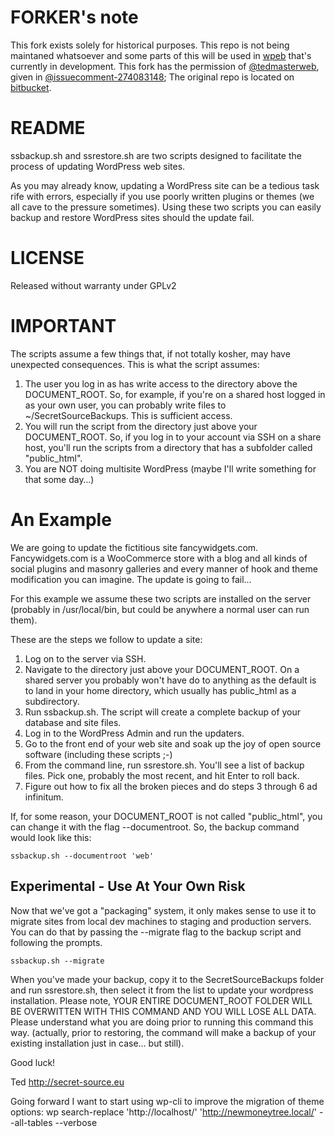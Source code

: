 # FORKER's note

This fork exists solely for historical purposes. This repo is not being maintaned whatsoever and some parts of this will be used in [wpeb](https://github.com/niladam/wpeb) that's currently in development. This fork has the permission of [@tedmasterweb](https://github.com/tedmasterweb), given in [@issuecomment-274083148](https://github.com/wp-cli/ideas/issues/5#issuecomment-274083148); The original repo is located on [bitbucket](https://bitbucket.org/tedmasterweb/wp-backup-and-restore).

# README #

ssbackup.sh and ssrestore.sh are two scripts designed to facilitate the process of updating WordPress web sites.

As you may already know, updating a WordPress site can be a tedious task rife with errors, especially if you use poorly written plugins or themes (we all cave to the pressure sometimes). Using these two scripts you can easily backup and restore WordPress sites should the update fail.

# LICENSE #
Released without warranty under GPLv2

# IMPORTANT #
The scripts assume a few things that, if not totally kosher, may have unexpected consequences. This is what the script assumes:

1. The user you log in as has write access to the directory above the DOCUMENT_ROOT. So, for example, if you're on a shared host logged in as your own user, you can probably write files to ~/SecretSourceBackups. This is sufficient access.
2. You will run the script from the directory just above your DOCUMENT_ROOT. So, if you log in to your account via SSH on a share host, you'll run the scripts from a directory that has a subfolder called "public_html".
3. You are NOT doing multisite WordPress (maybe I'll write something for that some day…)

# An Example #

We are going to update the fictitious site fancywidgets.com. Fancywidgets.com is a WooCommerce store with a blog and all kinds of social plugins and masonry galleries and every manner of hook and theme modification you can imagine. The update is going to fail…

For this example we assume these two scripts are installed on the server (probably in /usr/local/bin, but could be anywhere a normal user can run them).

These are the steps we follow to update a site:

1. Log on to the server via SSH.
2. Navigate to the directory just above your DOCUMENT_ROOT. On a shared server you probably won't have do to anything as the default is to land in your home directory, which usually has public_html as a subdirectory.
3. Run ssbackup.sh. The script will create a complete backup of your database and site files.
4. Log in to the WordPress Admin and run the updaters.
5. Go to the front end of your web site and soak up the joy of open source software (including these scripts ;-)
6. From the command line, run ssrestore.sh. You'll see a list of backup files. Pick one, probably the most recent, and hit Enter to roll back.
7. Figure out how to fix all the broken pieces and do steps 3 through 6 ad infinitum.

If, for some reason, your DOCUMENT_ROOT is not called "public_html", you can change it with the flag --documentroot. So, the backup command would look like this:

```
ssbackup.sh --documentroot 'web'
```

## Experimental - Use At Your Own Risk ##

Now that we've got a "packaging" system, it only makes sense to use it to migrate sites from local dev machines to staging and production servers. You can do that by passing the --migrate flag to the backup script and following the prompts.

```
ssbackup.sh --migrate
```

When you've made your backup, copy it to the SecretSourceBackups folder and run ssrestore.sh, then select it from the list to update your wordpress installation. Please note, YOUR ENTIRE DOCUMENT_ROOT FOLDER WILL BE OVERWITTEN WITH THIS COMMAND AND YOU WILL LOSE ALL DATA. Please understand what you are doing prior to running this command this way. (actually, prior to restoring, the command will make a backup of your existing installation just in case… but still).

Good luck!

Ted
http://secret-source.eu

Going forward I want to start using wp-cli to improve the migration of theme options:
wp search-replace 'http://localhost/' 'http://newmoneytree.local/' --all-tables --verbose